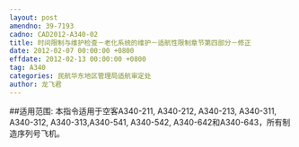 ```yaml
---
layout: post
amendno: 39-7193
cadno: CAD2012-A340-02
title: 时间限制与维护检查－老化系统的维护－适航性限制章节第四部分－修正
date: 2012-02-07 00:00:00 +0800
effdate: 2012-02-13 00:00:00 +0800
tag: A340
categories: 民航华东地区管理局适航审定处
author: 龙飞君
---
```


##适用范围:
本指令适用于空客A340-211, A340-212, A340-213, A340-311, A340-312, A340-313,A340-541, A340-542, A340-642和A340-643，所有制造序列号飞机。

